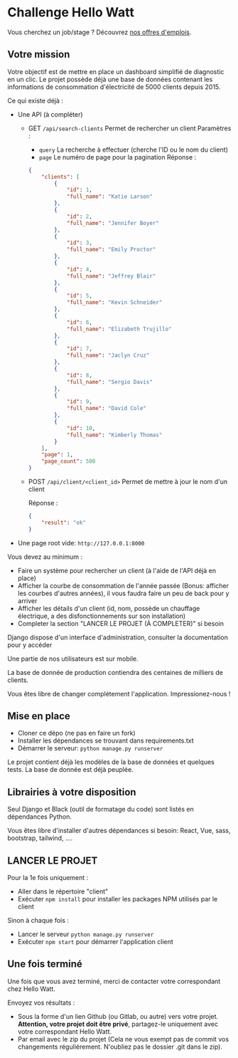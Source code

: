 # Challenge Hello Watt

Vous cherchez un job/stage ? Découvrez [nos offres d'emplois](https://hello-watt.welcomekit.co/).

## Votre mission

Votre objectif est de mettre en place un dashboard simplifié de diagnostic en un clic.
Le projet possède déjà une base de données contenant les informations de consommation d'électricité de 5000 clients depuis 2015.

Ce qui existe déjà :

-   Une API (à compléter)

    -   GET `/api/search-clients` Permet de rechercher un client
        Paramètres :
        -   `query` La recherche à effectuer (cherche l'ID ou le nom du client)
        -   `page` Le numéro de page pour la pagination
        Réponse :
        ```json
        {
        	"clients": [
        		{
        			"id": 1,
        			"full_name": "Katie Larson"
        		},
        		{
        			"id": 2,
        			"full_name": "Jennifer Boyer"
        		},
        		{
        			"id": 3,
        			"full_name": "Emily Proctor"
        		},
        		{
        			"id": 4,
        			"full_name": "Jeffrey Blair"
        		},
        		{
        			"id": 5,
        			"full_name": "Kevin Schneider"
        		},
        		{
        			"id": 6,
        			"full_name": "Elizabeth Trujillo"
        		},
        		{
        			"id": 7,
        			"full_name": "Jaclyn Cruz"
        		},
        		{
        			"id": 8,
        			"full_name": "Sergio Davis"
        		},
        		{
        			"id": 9,
        			"full_name": "David Cole"
        		},
        		{
        			"id": 10,
        			"full_name": "Kimberly Thomas"
        		}
        	],
        	"page": 1,
        	"page_count": 500
        }
        ```
    -   POST `/api/client/<client_id>` Permet de mettre à jour le nom d'un client

        Réponse :

        ```json
        {
        	"result": "ok"
        }
        ```

-   Une page root vide: `http://127.0.0.1:8000`

Vous devez au minimum :

-   Faire un système pour rechercher un client (à l'aide de l'API déjà en place)
-   Afficher la courbe de consommation de l'année passée (Bonus: afficher les courbes d'autres années), il vous faudra faire un peu de back pour y arriver
-   Afficher les détails d'un client (id, nom, possède un chauffage électrique, a des disfonctionnements sur son installation)
-   Completer la section "LANCER LE PROJET (À COMPLETER)" si besoin

Django dispose d'un interface d'administration, consulter la documentation pour y accéder

Une partie de nos utilisateurs est sur mobile.

La base de donnée de production contiendra des centaines de milliers de clients.

Vous êtes libre de changer complétement l'application. Impressionez-nous !

## Mise en place

-   Cloner ce dépo (ne pas en faire un fork)
-   Installer les dépendances se trouvant dans requirements.txt
-   Démarrer le serveur: `python manage.py runserver`

Le projet contient déjà les modèles de la base de données et quelques tests.
La base de donnée est déjà peuplée.

## Librairies à votre disposition

Seul Django et Black (outil de formatage du code) sont listés en dépendances Python.

Vous êtes libre d'installer d'autres dépendances si besoin: React, Vue, sass, bootstrap, tailwind, ....

## LANCER LE PROJET

Pour la 1e fois uniquement :

-   Aller dans le répertoire "client"
-   Exécuter `npm install` pour installer les packages NPM utilisés par le client

Sinon à chaque fois :

-   Lancer le serveur `python manage.py runserver`
-   Exécuter `npm start` pour démarrer l'application client

## Une fois terminé

Une fois que vous avez terminé, merci de contacter votre correspondant chez Hello Watt.

Envoyez vos résultats :

-   Sous la forme d'un lien Github (ou Gitlab, ou autre) vers votre projet. **Attention, votre projet doit être privé**, partagez-le uniquement avec votre correspondant Hello Watt.
-   Par email avec le zip du projet (Cela ne vous exempt pas de commit vos changements réguliérement. N'oubliez pas le dossier .git dans le zip).

